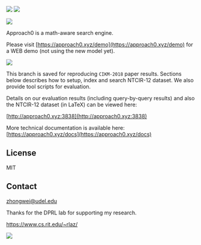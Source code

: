 ![](https://api.travis-ci.org/approach0/search-engine.svg)
![](http://github-release-version.herokuapp.com/github/approach0/search-engine/release.png)

![](https://raw.githubusercontent.com/approach0/search-engine-docs-eng/master/logo.png)

Approach0 is a math-aware search engine.

Please visit [https://approach0.xyz/demo](https://approach0.xyz/demo) for a WEB demo (not using the new model yet).

![](https://github.com/approach0/search-engine-docs-eng/raw/master/img/clip.gif)

This branch is saved for reproducing `CIKM-2018` paper results. Sections below describes how to setup,
index and search NTCIR-12 dataset. We also provide tool scripts for evaluation.

Details on our evaluation results (including query-by-query results) and also the NTCIR-12 dataset (in LaTeX)
can be viewed here:

[http://approach0.xyz:3838](http://approach0.xyz:3838)

More technical documentation is available here:
[https://approach0.xyz/docs](https://approach0.xyz/docs)

## 


## License
MIT

## Contact
zhongwei@udel.edu

Thanks for the DPRL lab for supporting my research.

https://www.cs.rit.edu/~rlaz/

![](https://www.cs.rit.edu/~rlaz/images/DPRL_Logo_Option_02.png)
